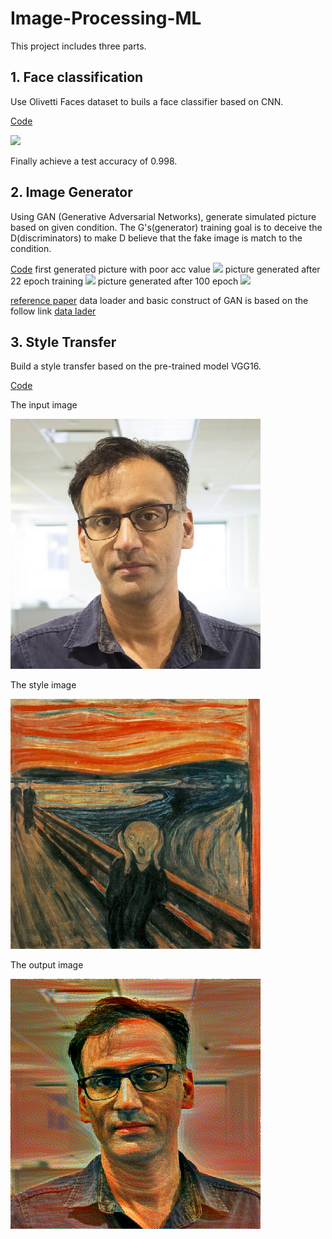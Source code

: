 # Image-Processing-ML
This project includes three parts.

## 1. Face classification

Use Olivetti Faces dataset to buils a face classifier based on CNN.


[Code](https://github.com/Siyuqqq/Image-Processing-ML/blob/master/FaceClassification_CNN/FaceClassification_CNN.ipynb)

![](https://github.com/Siyuqqq/Image-Processing-ML/blob/master/FaceClassification_CNN/olivettifaces.gif?raw=true)

Finally achieve a test accuracy of 0.998.



## 2. Image Generator
Using GAN (Generative Adversarial Networks), generate simulated picture based on given condition. The G's(generator) training goal is to deceive the D(discriminators) to make D believe that the fake image is match to the condition.

[Code](https://github.com/Siyuqqq/Image-Processing-ML/blob/master/ImageGenerator/ImageGenerator_GPU.ipynb)
first generated picture with poor acc value
![](https://github.com/Siyuqqq/Image-Processing-ML/blob/master/ImageGenerator/images/facades/0_0.png)
picture generated after 22 epoch training
![](https://github.com/Siyuqqq/Image-Processing-ML/blob/master/ImageGenerator/images/facades/20_200.png)
picture generated after 100 epoch
![](https://github.com/Siyuqqq/Image-Processing-ML/blob/master/ImageGenerator/images/facades/99_0.png)


[reference paper](https://arxiv.org/abs/1611.07004)
data loader and basic construct of GAN is based on the follow link
[data lader](https://github.com/eriklindernoren/Keras-GAN/blob/master/pix2pix/data_loader.py)
## 3. Style Transfer
Build a style transfer based on the pre-trained model VGG16.

[Code](https://github.com/Siyuqqq/Image-Processing-ML/blob/master/StyleTrans/StyleTrans_GPU3.ipynb)

The input image

![](/StyleTrans/input.png)

The style image

![](/StyleTrans/style.png)

The output image

![](/StyleTrans/output.png)

